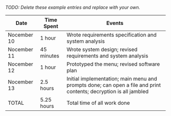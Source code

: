 *TODO: Delete these example entries and replace with your own.*

| Date        | Time Spent | Events
|-------------|------------|--------------------
| Nocember 10  | 1 hour     | Wrote requirements specification and system analysis
| Nocember 11  | 45 minutes | Wrote system design; revised requirements and system analysis
| Nocember 12  | 1 hour     | Prototyped the menu; revised software plan
| Nocember 13  | 2.5 hours  | Initial implementation; main menu and prompts done; can open a file and print contents; decryption is all jambled
| TOTAL        | 5.25 hours | Total time of all work done

